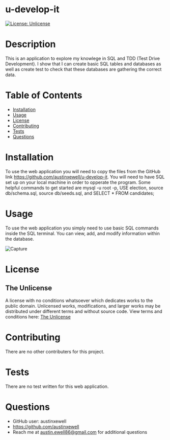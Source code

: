 # u-develop-it
  [![License: Unlicense](https://img.shields.io/badge/license-Unlicense-blue.svg)](http://unlicense.org/)
  # Description
  This is an application to explore my knowlege in SQL and TDD (Test Drive Development). I show that I can create basic SQL tables and databases as well as create test to check that these databases are gathering the correct data.
  # Table of Contents
  * [Installation](#installation)
  * [Usage](#usage)
  * [License](#license)
  * [Contributing](#contributing)
  * [Tests](#tests)
  * [Questions](#questions)
  # Installation
  To use the web application you will need to copy the files from the GitHub link https://github.com/austinxewell/u-develop-it. You will need to have SQL set up on your local machine in order to opperate the program. Some helpful commands to get started are mysql -u root -p, USE election, source db/schema.sql, source db/seeds.sql, and SELECT * FROM candidates;
  # Usage
  To use the web application you simply need to use basic SQL commands inside the SQL terminal. You can view, add, and modify information within the database.

  ![Capture](https://user-images.githubusercontent.com/86080954/153407152-cbc95ace-20ba-4d42-98b0-b7aa016024f3.JPG)
  # License
  ## The Unlicense
  A license with no conditions whatsoever which dedicates works to the public domain. Unlicensed works, modifications, and larger works may be distributed under different terms and without source code.
  View terms and conditions here: [The Unlicense](../utils/licenses/unlicense.txt)
  # Contributing
  There are no other contributers for this project.
  # Tests
  There are no test written for this web application.
  # Questions
  * GitHub user: austinxewell
  * https://github.com/austinxewell
  * Reach me at austin.ewell86@gmail.com for additional questions